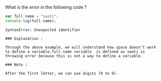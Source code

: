 What is the error in the following code ?

```javascript
var full name = "swati";
console.log(full name);
```

```solution
SyntaxError: Unexpected identifier

### Explanation :  

Through the above example, we will understand how space doesn’t work to define a variable.full name variable  is defined as swati is throwing error because this is not a way to define a variable.

### Note : 

After the first letter, we can use digits (0 to 9).
```

